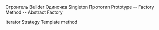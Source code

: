 ﻿Строитель Builder
Одиночка Singleton
Прототип Prototype
-- Factory Method
-- Abstract Factory

Iterator
Strategy
Template method